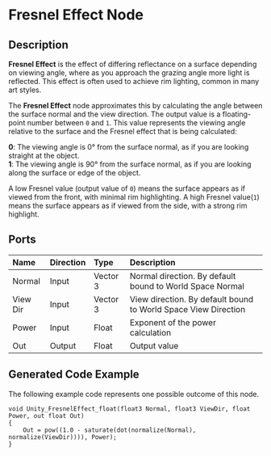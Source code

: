 # Fresnel Effect Node

## Description

**Fresnel Effect** is the effect of differing reflectance on a surface depending on viewing angle, where as you approach the grazing angle more light is reflected. This effect is often used to achieve rim lighting, common in many art styles. 

The **Fresnel Effect** node approximates this by calculating the angle between the surface normal and the view direction.  The output value is a floating-point number between `0` and `1`. This value represents the viewing angle relative to the surface and the Fresnel effect that is being calculated:

**0**: The viewing angle is 0&deg; from the surface normal, as if you are looking straight at the object.  
**1**: The viewing angle is 90&deg; from the surface normal, as if you are looking along the surface or edge of the object.

A low Fresnel value (output value of `0`) means the surface appears as if viewed from the front, with minimal rim highlighting. A high Fresnel value(`1`) means the surface appears as if viewed from the side, with a strong rim highlight.

## Ports

| Name        | Direction           | Type  | Description |
|:------------ |:-------------|:-----|:---|
| Normal      | Input | Vector 3 | Normal direction. By default bound to World Space Normal |
| View Dir      | Input | Vector 3 | View direction. By default bound to World Space View Direction |
| Power      | Input | Float    | Exponent of the power calculation |
| Out | Output      |   Float    | Output value |

## Generated Code Example

The following example code represents one possible outcome of this node.

```
void Unity_FresnelEffect_float(float3 Normal, float3 ViewDir, float Power, out float Out)
{
    Out = pow((1.0 - saturate(dot(normalize(Normal), normalize(ViewDir)))), Power);
}
```
